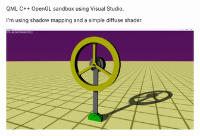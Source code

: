 QML C++ OpenGL sandbox using Visual Studio.

I'm using shadow mapping and a simple diffuse shader.

![screenshot1](https://raw.githubusercontent.com/bonafid3/Qt_QML_OpenGL_VS/main/screenshots/1.png)
